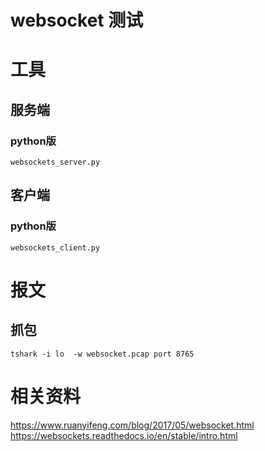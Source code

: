 # websocket 测试

工具
==

## 服务端
### python版
`websockets_server.py`

## 客户端
### python版

`websockets_client.py`



报文
==
## 抓包
```
tshark -i lo  -w websocket.pcap port 8765
```


相关资料
==
https://www.ruanyifeng.com/blog/2017/05/websocket.html
https://websockets.readthedocs.io/en/stable/intro.html